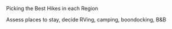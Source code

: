 
Picking the Best Hikes in each Region

Assess places to stay, decide RVing, camping, boondocking, B&B

